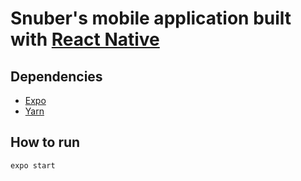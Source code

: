 # Snuber's mobile application built with [React Native](https://reactnative.dev/)

## Dependencies

- [Expo](https://docs.expo.dev/get-started/installation/)
- [Yarn](https://classic.yarnpkg.com/en/docs/install/#debian-stable)

## How to run

```
expo start
